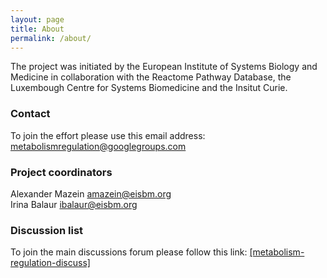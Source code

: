 ```yaml
---
layout: page
title: About
permalink: /about/
---
```


The project was initiated by the European Institute of Systems Biology and Medicine in collaboration with the Reactome Pathway Database, the Luxembough Centre for Systems Biomedicine and the Insitut Curie.

### Contact

To join the effort please use this email address:<br />
[metabolismregulation@googlegroups.com](mailto:metabolismregulation@googlegroups.com)

### Project coordinators

Alexander Mazein [amazein@eisbm.org](mailto:amazein@eisbm.org)<br />
Irina Balaur [ibalaur@eisbm.org](mailto:ibalaur@eisbm.org)

### Discussion list

To join the main discussions forum please follow this link: [[metabolism-regulation-discuss]](https://groups.google.com/forum/#!forum/metabolism-regulation-discuss)
